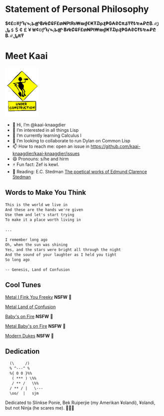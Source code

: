 # Statement of Personal Philosophy
**$¢£¤¥ƒ֏؋৲৳৻૱௹฿៛₠₡₢₣₤₥₦₧₨₩₪₫€₭₮₯₰₱₲₳₴₵₶₷₸₹₺₻₼₽₾₿ℳ꠸﷼﹩＄￠￡￥￦¢¤ƒ֏؋৲৳৻૱௹  ฿៛₠₡₢₣₤₥₦₧₩₪₫₭₮₯₰₱₲₳₴₵₹₺₻₼₽₾₿ℳ﷼₶₸**

# Meet Kaai
![Man at work drinking.](under-construction.gif)

- 👋 Hi, I’m @kaai-knaagdier
- 👀 I’m interested in all things Lisp
- 🌱 I’m currently learning Calculus I
- 💞️ I’m looking to collaborate to run Dylan on Common Lisp
- 📫 How to reach me: open an issue in https://github.com/kaai-knaagdier/kaai-knaagdier/issues
- 😄 Pronouns: s/he and hirm
- ⚡ Fun fact: Zef is kewl.
- 📖 Reading: E.C. Stedman [The poetical works of Edmund Clarence Stedman](https://www.gutenberg.org/ebooks/70763)

## Words to Make You Think

    This is the world we live in
    And these are the hands we're given
    Use them and let's start trying
    To make it a place worth living in

    ...
  
    I remember long ago
    Oh, when the sun was shining
    Yes, and the stars were bright all through the night
    And the sound of your laughter as I held you tight
    So long ago

    -- Genesis, Land of Confusion
  
## Cool Tunes

[Metal I Fink You Freeky](https://www.youtube.com/watch?v=hNCeNxSnwes) **NSFW** 🔞

[Metal Land of Confusion](https://www.youtube.com/watch?v=PHvJdHV8iVA)

[Baby's on Fire](https://youtu.be/HcXNPI-IPPM?t=138) **NSFW** 🔞

[Metal Baby's on Fire](https://www.youtube.com/watch?v=RO5M3KJs7qQ) **NSFW** 🔞

[Modern Dukes](https://www.youtube.com/watch?v=2IcsmAaDLck) **NSFW** 🔞


## Dedication

      (\     /)
      % ^---^ %
      %{ 0 0 }%%
       ( *** ) \%%
       / ** /   \%%
      / ** / |   \---
      \oo/  |   sjm
  
Dedicated to Slinkse Ponie, Bek Ruiperjie (my Amerikan ¥olandi), ¥olandi, but not Ninja (he scares me). 👋👋👋


